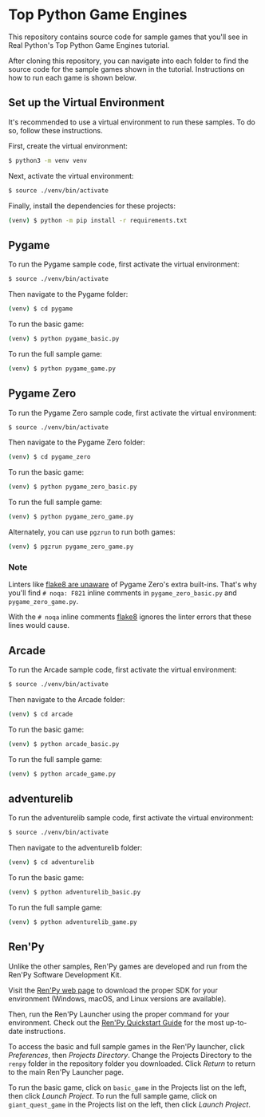# Top Python Game Engines

This repository contains source code for sample games that you'll see in Real Python's Top Python Game Engines tutorial.

After cloning this repository, you can navigate into each folder to find the source code for the sample games shown in the tutorial. Instructions on how to run each game is shown below.

## Set up the Virtual Environment

It's recommended to use a virtual environment to run these samples. To do so, follow these instructions.

First, create the virtual environment:

```bash
$ python3 -m venv venv
```

Next, activate the virtual environment:

```bash
$ source ./venv/bin/activate
```

Finally, install the dependencies for these projects:

```bash
(venv) $ python -m pip install -r requirements.txt
```

## Pygame

To run the Pygame sample code, first activate the virtual environment:

```bash
$ source ./venv/bin/activate
```

Then navigate to the Pygame folder:

```bash
(venv) $ cd pygame
```

To run the basic game:

```bash
(venv) $ python pygame_basic.py
```

To run the full sample game:

```bash
(venv) $ python pygame_game.py
```

## Pygame Zero

To run the Pygame Zero sample code, first activate the virtual environment:

```bash
$ source ./venv/bin/activate
```

Then navigate to the Pygame Zero folder:

```bash
(venv) $ cd pygame_zero
```

To run the basic game:

```bash
(venv) $ python pygame_zero_basic.py
```

To run the full sample game:

```bash
(venv) $ python pygame_zero_game.py
```

Alternately, you can use `pgzrun` to run both games:

```bash
(venv) $ pgzrun pygame_zero_game.py
```

### Note

Linters like [flake8 are unaware](https://pygame-zero.readthedocs.io/en/latest/installation.html#for-flake8-pyflakes) of Pygame Zero's extra built-ins.
That's why you'll find `# noqa: F821` inline comments in `pygame_zero_basic.py` and `pygame_zero_game.py`.

With the `# noqa` inline comments [flake8](https://flake8.pycqa.org/en/3.1.1/user/ignoring-errors.html#in-line-ignoring-errors) ignores the linter errors that these lines would cause.

## Arcade

To run the Arcade sample code, first activate the virtual environment:

```bash
$ source ./venv/bin/activate
```

Then navigate to the Arcade folder:

```bash
(venv) $ cd arcade
```

To run the basic game:

```bash
(venv) $ python arcade_basic.py
```

To run the full sample game:

```bash
(venv) $ python arcade_game.py
```

## adventurelib

To run the adventurelib sample code, first activate the virtual environment:

```bash
$ source ./venv/bin/activate
```

Then navigate to the adventurelib folder:

```bash
(venv) $ cd adventurelib
```

To run the basic game:

```bash
(venv) $ python adventurelib_basic.py
```

To run the full sample game:

```bash
(venv) $ python adventurelib_game.py
```
## Ren'Py

Unlike the other samples, Ren'Py games are developed and run from the Ren'Py Software Development Kit.

Visit the [Ren'Py web page](https://www.renpy.org/) to download the proper SDK for your environment (Windows, macOS, and Linux versions are available).

Then, run the Ren'Py Launcher using the proper command for your environment. Check out the [Ren'Py Quickstart Guide](https://www.renpy.org/doc/html/quickstart.html#the-ren-py-launcher) for the most up-to-date instructions.

To access the basic and full sample games in the Ren'Py launcher, click _Preferences_, then _Projects Directory_. Change the Projects Directory to the `renpy` folder in the repository folder you downloaded. Click _Return_ to return to the main Ren'Py Launcher page.

To run the basic game, click on `basic_game` in the Projects list on the left, then click _Launch Project_.
To run the full sample game, click on `giant_quest_game` in the Projects list on the left, then click _Launch Project_.

